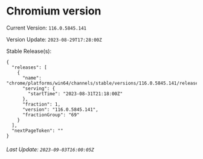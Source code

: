 # Chromium version

Current Version: `116.0.5845.141`

Version Update: `2023-08-29T17:28:00Z`

Stable Release(s):
```
{
  "releases": [
    {
      "name": "chrome/platforms/win64/channels/stable/versions/116.0.5845.141/releases/1693516680",
      "serving": {
        "startTime": "2023-08-31T21:18:00Z"
      },
      "fraction": 1,
      "version": "116.0.5845.141",
      "fractionGroup": "69"
    }
  ],
  "nextPageToken": ""
}
```

###### Last Update: `2023-09-03T16:00:05Z`
        
